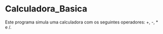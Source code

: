 # Calculadora_Basica
Este programa simula uma calculadora com os seguintes operadores: +, -, * e /.
